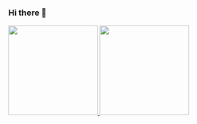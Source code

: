 ### Hi there 👋

<div>
<a href="https://github.com/feedamasceno">
<img height="180em" src="https://github-readme-stats.vercel.app/api/top-langs/?username=feedamasceno&layout=compact&langs_count=7&theme=dracula"/>
<img height="180em" src="https://github-readme-stats.vercel.app/api?username=feedamasceno-&show_icons=true&theme=dracula&include_all_commits=true&count_private=true"/>
</div>
  

<!--
**Feedamasceno/feedamasceno** is a ✨ _special_ ✨ repository because its `README.md` (this file) appears on your GitHub profile.

Here are some ideas to get you started:

- 🔭 I’m currently working on ...
- 🌱 I’m currently learning ...
- 👯 I’m looking to collaborate on ...
- 🤔 I’m looking for help with ...
- 💬 Ask me about ...
- 📫 How to reach me: ...
- 😄 Pronouns: ...
- ⚡ Fun fact: ...
-->
